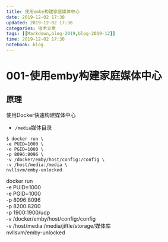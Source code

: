```yaml
---
title: 使用emby构建家庭媒体中心
date: 2019-12-02 17:38
updated: 2019-12-02 17:38
categories: 技术文章
tags: [[Markdown,blog-2019,blog-2019-12]]
time: 2019-12-02 17:38
notebook: blog
---
```


# 001-使用emby构建家庭媒体中心


## 原理

使用Docker快速构建媒体中心
- `/media`媒体目录
```
$ docker run \
-e PUID=1000 \
-e PGID=1000 \
-p 8096:8096 \
-v /docker/emby/host/config:/config \
-v /host/media:/media \
nvllsvm/emby-unlocked
```

docker run \
-e PUID=1000 \
-e PGID=1000 \
-p 8096:8096 \
-p 8200:8200 \
-p 1900:1900/udp \
-v /docker/emby/host/config:/config \
-v /host/media:/media/jiftle/storage/媒体库 \
nvllsvm/emby-unlocked
